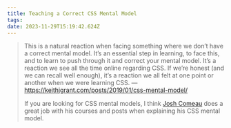 ```yaml
---
title: Teaching a Correct CSS Mental Model
tags:
date: 2023-11-29T15:19:42.624Z
---
```

> This is a natural reaction when facing something where we don’t have a correct mental model. It’s an essential step in learning, to face this, and to learn to push through it and correct your mental model. It’s a reaction we see all the time online regarding CSS. If we’re honest (and we can recall well enough), it’s a reaction we all felt at one point or another when we were learning CSS. — https://keithjgrant.com/posts/2019/01/css-mental-model/
>
> If you are looking for CSS mental models, I think [Josh Comeau](https://www.joshwcomeau.com/css/understanding-layout-algorithms/) does a great job with his courses and posts when explaining his CSS mental model.

